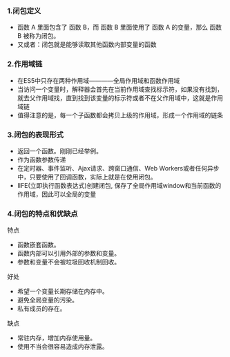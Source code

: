 ### 1.闭包定义

- 函数 A 里面包含了 函数 B，而 函数 B 里面使用了 函数 A 的变量，那么 函数 B 被称为闭包。
- 又或者：闭包就是能够读取其他函数内部变量的函数


### 2.作用域链

- 在ES5中只存在两种作用域————全局作用域和函数作用域
- 当访问一个变量时，解释器会首先在当前作用域查找标示符，如果没有找到，就去父作用域找，直到找到该变量的标示符或者不在父作用域中，这就是作用域链
- 值得注意的是，每一个子函数都会拷贝上级的作用域，形成一个作用域的链条


### 3.闭包的表现形式

- 返回一个函数。刚刚已经举例。
- 作为函数参数传递
- 在定时器、事件监听、Ajax请求、跨窗口通信、Web Workers或者任何异步中，只要使用了回调函数，实际上就是在使用闭包。
- IIFE(立即执行函数表达式)创建闭包, 保存了全局作用域window和当前函数的作用域，因此可以全局的变量


### 4.闭包的特点和优缺点

特点
- 函数嵌套函数。
- 函数内部可以引用外部的参数和变量。
- 参数和变量不会被垃圾回收机制回收。

好处
- 希望一个变量长期存储在内存中。
- 避免全局变量的污染。
- 私有成员的存在。

缺点
- 常驻内存，增加内存使用量。
- 使用不当会很容易造成内存泄露。